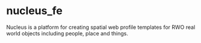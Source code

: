 # nucleus_fe
Nucleus is a platform for creating spatial web profile templates for RWO real world objects including people, place and things.




